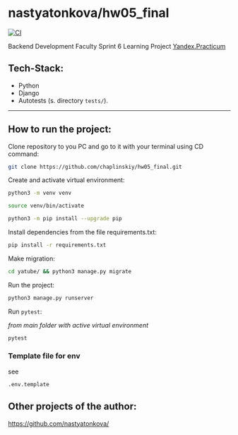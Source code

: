 # nastyatonkova/hw05_final

[![CI](https://github.com/yandex-praktikum/hw05_final/actions/workflows/python-app.yml/badge.svg?branch=master)](https://github.com/yandex-praktikum/hw05_final/actions/workflows/python-app.yml)

Backend Development Faculty Sprint 6 Learning Project [Yandex.Practicum](https://practicum.yandex.ru/backend-developer)

## Tech-Stack:
- Python
- Django
- Autotests (s. directory `tests/`).

---
## How to run the project:

Clone repository to you PC and go to it with your terminal using CD command:

```bash
git clone https://github.com/chaplinskiy/hw05_final.git
```

Create and activate virtual environment:

```bash
python3 -m venv venv
```

```bash
source venv/bin/activate
```

```bash
python3 -m pip install --upgrade pip
```

Install dependencies from the file requirements.txt:

```bash
pip install -r requirements.txt
```

Make migration:

```bash
cd yatube/ && python3 manage.py migrate
```

Run the project:

```bash
python3 manage.py runserver
```

Run `pytest`:

*from main folder with active virtual environment*
```bash
pytest
```

### Template file for env
see
```bash
.env.template
```


## Other projects of the author:
https://github.com/nastyatonkova/
